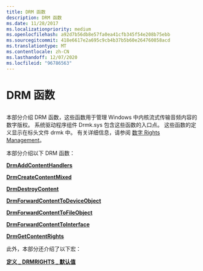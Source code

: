 ```yaml
---
title: DRM 函数
description: DRM 函数
ms.date: 11/28/2017
ms.localizationpriority: medium
ms.openlocfilehash: a92d7b56db8e57fa0ea41cfb345f54e208b75ebb
ms.sourcegitcommit: 418e6617e2a695c9cb4b37b5b60e264760858acd
ms.translationtype: MT
ms.contentlocale: zh-CN
ms.lasthandoff: 12/07/2020
ms.locfileid: "96786563"
---
```

# <a name="drm-functions"></a>DRM 函数


## <span id="ddk_drm_functions_ks"></span><span id="DDK_DRM_FUNCTIONS_KS"></span>


本部分介绍 DRM 函数，这些函数用于管理 Windows 中内核流式传输音频内容的数字版权。 系统驱动程序组件 Drmk.sys 包含这些函数的入口点。 这些函数的定义显示在标头文件 drmk 中。 有关详细信息，请参阅 [数字 Rights Management](./digital-rights-management.md)。

本部分介绍以下 DRM 函数：

[**DrmAddContentHandlers**](/windows-hardware/drivers/ddi/drmk/nf-drmk-drmaddcontenthandlers)

[**DrmCreateContentMixed**](/windows-hardware/drivers/ddi/drmk/nf-drmk-drmcreatecontentmixed)

[**DrmDestroyContent**](/windows-hardware/drivers/ddi/drmk/nf-drmk-drmdestroycontent)

[**DrmForwardContentToDeviceObject**](/windows-hardware/drivers/ddi/drmk/nf-drmk-drmforwardcontenttodeviceobject)

[**DrmForwardContentToFileObject**](/windows-hardware/drivers/ddi/drmk/nf-drmk-drmforwardcontenttofileobject)

[**DrmForwardContentToInterface**](/windows-hardware/drivers/ddi/drmk/nf-drmk-drmforwardcontenttointerface)

[**DrmGetContentRights**](/windows-hardware/drivers/ddi/drmk/nf-drmk-drmgetcontentrights)

此外，本部分还介绍了以下宏：

[**定义 \_ DRMRIGHTS \_ 默认值**](/previous-versions/ff536254(v=vs.85))

 

